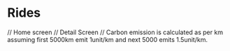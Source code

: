 # Rides

// Home screen
// Detail Screen
// Carbon emission is calculated as per km assuming first 5000km emit 1unit/km and next 5000 emits 1.5unit/km.